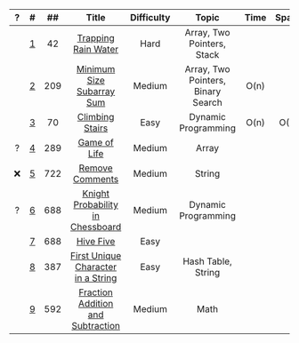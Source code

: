 |   ?   |   #   |  ##   | Title | Difficulty | Topic | Time | Space |
| :---: | :---: | :---: | :---: | :---: | :---: | :---: | :---: | 
| | [1](https://medium.com/@hch.hkcontact/goldman-sachs-top-50-leetcode-questions-q1-trapping-rain-water-71a63b29b80b)| 42 |[Trapping Rain Water](https://leetcode.com/problems/trapping-rain-water/) | Hard | Array, Two Pointers, Stack | | |
| | [2](https://medium.com/@hch.hkcontact/goldman-sachs-top-50-leetcode-questions-q2-minimum-size-subarray-sum-e3e7ec6845)| 209 |[Minimum Size Subarray Sum](https://leetcode.com/problems/minimum-size-subarray-sum/) | Medium | Array, Two Pointers, Binary Search | O(n)| |
| | [3](https://medium.com/@hch.hkcontact/goldman-sachs-top-50-leetcode-questions-q3-climbing-stairs-583d2881708b)| 70 |[Climbing Stairs](https://leetcode.com/problems/climbing-stairs/) | Easy | Dynamic Programming | O(n)| O(1)|
|?| [4](https://medium.com/@hch.hkcontact/goldman-sachs-top-50-leetcode-questions-q4-game-of-life-673ab73646c3)| 289 |[ Game of Life](https://leetcode.com/problems/climbing-stairs/) | Medium | Array | | |
|❌| [5](https://medium.com/@hch.hkcontact/goldman-sachs-top-50-leetcode-questions-q5-remove-comments-879a91a482e2)| 722 |[Remove Comments](https://leetcode.com/problems/remove-comments/) | Medium | String | | |
|?| [6](https://medium.com/@hch.hkcontact/goldman-sachs-top-50-leetcode-questions-q6-knight-probability-in-chessboard-34b74a4acdb3)| 688 |[Knight Probability in Chessboard](https://leetcode.com/problems/knight-probability-in-chessboard/) | Medium | Dynamic Programming | | |
| | [7](https://medium.com/@hch.hkcontact/goldman-sachs-top-50-leetcode-questions-q7-high-five-a933247c219a)| 688 |[Hive Five]() | Easy |  | | |
| | [8](https://medium.com/@hch.hkcontact/goldman-sachs-top-50-leetcode-questions-q7-high-five-a933247c219a)| 387 |[First Unique Character in a String](https://leetcode.com/problems/first-unique-character-in-a-string/) | Easy | Hash Table, String  | | |
| | [9](https://medium.com/@hch.hkcontact/goldman-sachs-top-50-leetcode-questions-q7-high-five-a933247c219a)| 592 |[Fraction Addition and Subtraction](https://leetcode.com/problems/fraction-addition-and-subtraction/) | Medium | Math  | | |